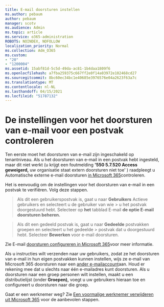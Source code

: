 ```yaml
---
title: E-mail doorsturen instellen
ms.author: pebaum
author: pebaum
manager: scotv
ms.audience: Admin
ms.topic: article
ms.service: o365-administration
ROBOTS: NOINDEX, NOFOLLOW
localization_priority: Normal
ms.collection: Adm_O365
ms.custom:
- "20"
- "1200004"
ms.assetid: 15abf81d-5c5d-49da-ac81-1b4daa1809f6
ms.openlocfilehash: a7fba259375c667ff2e0f14a03972e102468cd27
ms.sourcegitcommit: 8bc60ec34bc1e40685e3976576e04a2623f63a7c
ms.translationtype: MT
ms.contentlocale: nl-NL
ms.lasthandoff: 04/15/2021
ms.locfileid: "51787132"
---
```

# <a name="check-the-email-forwarding-settings-for-a-mailbox"></a>De instellingen voor het doorsturen van e-mail voor een postvak controleren

Ten eerste moet het doorsturen van e-mail zijn ingeschakeld op tenantniveau. Als u het doorsturen van e-mail in een postvak hebt ingesteld, maar dit niet werkt (u krijgt een foutmelding **'550 5.7.520 Access geweigerd,** uw organisatie staat extern doorsturen niet toe' ) raadpleegt u Automatische externe e-mail doorsturen [in Microsoft 365](https://docs.microsoft.com/microsoft-365/security/office-365-security/external-email-forwarding?view=o365-worldwide)controleren.

Het is eenvoudig om de instellingen voor het doorsturen van e-mail in een postvak te verifiëren. Volg deze stappen.
  
> Als dit een gebruikerspostvak is, gaat u naar **Gebruikers** Actieve gebruikers en selecteert u de gebruiker van wie \>  u het postvak doorgestuurd hebt. Selecteer op **het** tabblad E-mail **de optie E-mail doorsturen beheren.**

> Als dit een gedeeld postvak is, gaat u naar **Gedeelde** postvakken groepen en selecteert u het gedeelde \>  postvak dat u doorgestuurd hebt. Selecteer **Bewerken** voor e-mail doorsturen.

Zie E-mail [doorsturen configureren in Microsoft 365](https://docs.microsoft.com/microsoft-365/admin/email/configure-email-forwarding)voor meer informatie.
  
Als u instructies wilt verzenden naar uw gebruikers, zodat ze het doorsturen van e-mail in hun eigen postvakken kunnen instellen, wijs ze e-mail van Microsoft 365 doorsturen naar een [ander e-mailaccount](https://support.office.com/article/Forward-email-from-Office-365-to-another-email-account-1ed4ee1e-74f8-4f53-a174-86b748ff6a0e)aan. Houd er rekening mee dat u slechts naar één e-mailadres kunt doorsturen. Als u doorsturen naar een groep personen wilt instellen, maakt u een distributielijst (onder **Groepen),** voegt u uw gebruikers hieraan toe en configureert u doorsturen naar die groep.
  
Gaat er een werknemer weg? Zie [Een voormalige werknemer verwijderen uit Microsoft 365](https://docs.microsoft.com/microsoft-365/admin/add-users/remove-former-employee) voor de aanbevolen stappen.